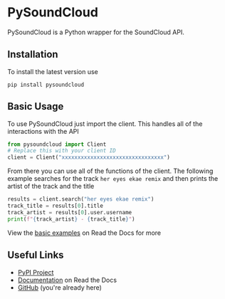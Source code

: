 # PySoundCloud
PySoundCloud is a Python wrapper for the SoundCloud API.

## Installation
To install the latest version use
```
pip install pysoundcloud
```

## Basic Usage
To use PySoundCloud just import the client. This handles all of the interactions with the API
```python
from pysoundcloud import Client
# Replace this with your client ID
client = Client("xxxxxxxxxxxxxxxxxxxxxxxxxxxxxxxx")
```

From there you can use all of the functions of the client. The following example searches for the track
`her eyes ekae remix` and then prints the artist of the track and the title
```python
results = client.search("her eyes ekae remix")
track_title = results[0].title
track_artist = results[0].user.username
print(f"{track_artist} - {track_title}")
```
View the [basic examples](https://pysoundcloud.readthedocs.io/en/latest/basic-examples.html) on Read the Docs for more

## Useful Links
- [PyPI Project](https://pypi.org/project/PySoundCloud/)
- [Documentation](https://pysoundcloud.readthedocs.io/) on Read the Docs
- [GitHub](https://github.com/AnthonyWritesBadCode/PySoundCloud) (you're already here)

